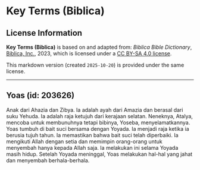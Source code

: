 # Key Terms (Biblica)

## License Information

**Key Terms (Biblica)** is based on and adapted from: _Biblica Bible Dictionary_, [Biblica, Inc.](https://www.biblica.com/), 2023, which is licensed under a [CC BY-SA 4.0 license](https://creativecommons.org/licenses/by-sa/4.0/legalcode.en).

This markdown version (created `2025-10-20`) is provided under the same license.



--------------------------------

## Yoas (id: 203626)

Anak dari Ahazia dan Zibya. Ia adalah ayah dari Amazia dan berasal dari suku Yehuda. Ia adalah raja ketujuh dari kerajaan selatan. Neneknya, Atalya, mencoba untuk membunuhnya tetapi bibinya, Yoseba, menyelamatkannya. Yoas tumbuh di bait suci bersama dengan Yoyada. Ia menjadi raja ketika ia berusia tujuh tahun. Ia memastikan bahwa bait suci telah diperbaiki. Ia mengikuti Allah dengan setia dan memimpin orang\-orang untuk menyembah hanya kepada Allah saja. Ia melakukan ini selama Yoyada masih hidup. Setelah Yoyada meninggal, Yoas melakukan hal\-hal yang jahat dan menyembah berhala\-berhala.


